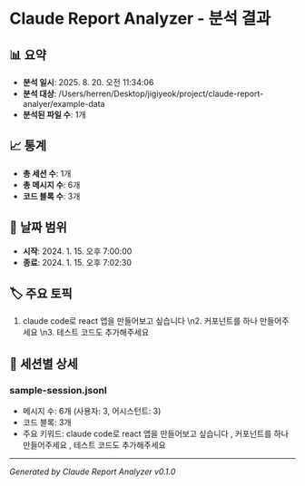 # Claude Report Analyzer - 분석 결과

## 📊 요약
- **분석 일시**: 2025. 8. 20. 오전 11:34:06
- **분석 대상**: /Users/herren/Desktop/jigiyeok/project/claude-report-analyer/example-data
- **분석된 파일 수**: 1개

## 📈 통계
- **총 세션 수**: 1개
- **총 메시지 수**: 6개
- **코드 블록 수**: 3개

## 📅 날짜 범위
- **시작**: 2024. 1. 15. 오후 7:00:00
- **종료**: 2024. 1. 15. 오후 7:02:30

## 🏷️ 주요 토픽
1. claude code로 react 앱을 만들어보고 싶습니다 \n2. 커포넌트를 하나 만들어주세요 \n3. 테스트 코드도 추가해주세요 

## 📝 세션별 상세

### sample-session.jsonl
- 메시지 수: 6개 (사용자: 3, 어시스턴트: 3)
- 코드 블록: 3개
- 주요 키워드: claude code로 react 앱을 만들어보고 싶습니다 , 커포넌트를 하나 만들어주세요 , 테스트 코드도 추가해주세요 


---
*Generated by Claude Report Analyzer v0.1.0*

